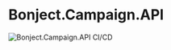 # Bonject.Campaign.API

![Bonject.Campaign.API CI/CD](https://github.com/Hammurabidoug/Bonject.Campaign/workflows/Bonject.Campaign.API%20CI/CD/badge.svg)